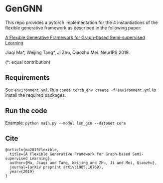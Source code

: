 # GenGNN

This repo provides a pytorch implementation for the 4 instantiations of the flexible generative framework as described in the following paper:

[A Flexible Generative Framework for Graph-based Semi-supervised Learning](https://arxiv.org/abs/1905.10769)

Jiaqi Ma\*, Weijing Tang\*, Ji Zhu, Qiaozhu Mei. NeurIPS 2019.

(\*: equal contribution)

## Requirements
See `environment.yml`. Run `conda torch_env create -f environment.yml` to install the required packages.

## Run the code
Example: `python main.py --model lsm_gcn --dataset cora`

## Cite
```
@article{ma2019flexible,
  title={A Flexible Generative Framework for Graph-based Semi-supervised Learning},
  author={Ma, Jiaqi and Tang, Weijing and Zhu, Ji and Mei, Qiaozhu},
  journal={arXiv preprint arXiv:1905.10769},
  year={2019}
}
```
